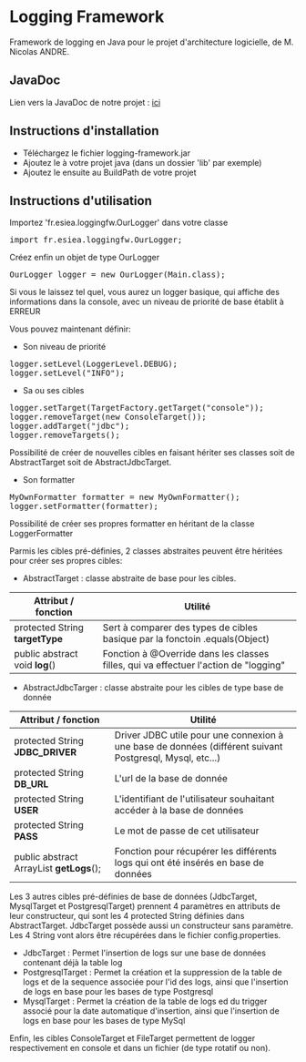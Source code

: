 # Logging Framework
Framework de logging en Java pour le projet d'architecture logicielle, de M. Nicolas ANDRE.

## JavaDoc

Lien vers la JavaDoc de notre projet : [ici](http://logging-framework.herokuapp.com/ "JavaDoc")

## Instructions d'installation

- Téléchargez le fichier logging-framework.jar
- Ajoutez le à votre projet java (dans un dossier 'lib' par exemple)
- Ajoutez le ensuite au BuildPath de votre projet


## Instructions d'utilisation

Importez 'fr.esiea.loggingfw.OurLogger' dans votre classe
<pre>import fr.esiea.loggingfw.OurLogger;</pre>
Créez enfin un objet de type OurLogger
<pre>OurLogger logger = new OurLogger(Main.class);</pre>
Si vous le laissez tel quel, vous aurez un logger basique, qui affiche des informations dans la console, avec un niveau de priorité de base établit à ERREUR

Vous pouvez maintenant définir:
- Son niveau de priorité
<pre>logger.setLevel(LoggerLevel.DEBUG);
logger.setLevel("INFO");</pre>

- Sa ou ses cibles
<pre>logger.setTarget(TargetFactory.getTarget("console"));
logger.removeTarget(new ConsoleTarget());
logger.addTarget("jdbc");
logger.removeTargets();</pre>
  Possibilité de créer de nouvelles cibles en faisant hériter ses classes soit de AbstractTarget soit de AbstractJdbcTarget.

- Son formatter
<pre>MyOwnFormatter formatter = new MyOwnFormatter();
logger.setFormatter(formatter);</pre>
  Possibilité de créer ses propres formatter en héritant de la classe LoggerFormatter

Parmis les cibles pré-définies, 2 classes abstraites peuvent être héritées pour créer ses propres cibles:
- AbstractTarget : classe abstraite de base pour les cibles.
<table>
<thead><th>Attribut / fonction</th><th>Utilité</th></thead>
<tr><td>protected String <b>targetType</b></td><td>Sert à comparer des types de cibles basique par la fonctoin .equals(Object)</td></tr>
<tr><td>public abstract void <b>log</b>()</td><td>Fonction à @Override dans les classes filles, qui va effectuer l'action de "logging"</td></tr>
</table>

- AbstractJdbcTarger : classe abstraite pour les cibles de type base de donnée
<table><thead><th>Attribut / fonction</th><th>Utilité</th></thead>
<tr><td>protected String <b>JDBC_DRIVER</b></td><td>Driver JDBC utile pour une connexion à une base de données (différent suivant Postgresql, Mysql, etc...) </td></tr>
<tr><td>protected String <b>DB_URL</b></td><td>L'url de la base de donnée</td></tr>
<tr><td>protected String <b>USER</b></td><td>L'identifiant de l'utilisateur souhaitant accéder à la base de données</td></tr>
<tr><td>protected String <b>PASS</b></td><td>Le mot de passe de cet utilisateur</td></tr>
<tr><td>public abstract ArrayList<Log> <b>getLogs</b>();</td><td>Fonction pour récupérer les différents logs qui ont été insérés en base de données</td></tr>
</table>

Les 3 autres cibles pré-définies de base de données (JdbcTarget, MysqlTarget et PostgresqlTarget) prennent 4 paramètres en attributs de leur constructeur, qui sont les 4 protected String définies dans AbstractTarget.
JdbcTarget possède aussi un constructeur sans paramètre. Les 4 String vont alors être récupérées dans le fichier config.properties.
  - JdbcTarget : Permet l'insertion de logs sur une base de données contenant déjà la table log
  - PostgresqlTarget : Permet la création et la suppression de la table de logs et de la sequence associée pour l'id des logs, ainsi que l'insertion de logs en base pour les bases de type Postgresql
  - MysqlTarget : Permet la création de la table de logs ed du trigger associé pour la date automatique d'insertion, ainsi que l'insertion de logs en base pour les bases de type MySql

Enfin, les cibles ConsoleTarget et FileTarget permettent de logger respectivement en console et dans un fichier (de type rotatif ou non).
  
